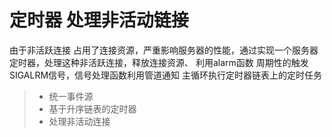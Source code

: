 定时器 处理非活动链接
====================
由于非活跃连接 占用了连接资源，严重影响服务器的性能，通过实现一个服务器定时器，处理这种非活跃连接，释放连接资源、
利用alarm函数 周期性的触发SIGALRM信号，信号处理函数利用管道通知 主循环执行定时器链表上的定时任务
> * 统一事件源
> * 基于升序链表的定时器
> * 处理非活动连接
